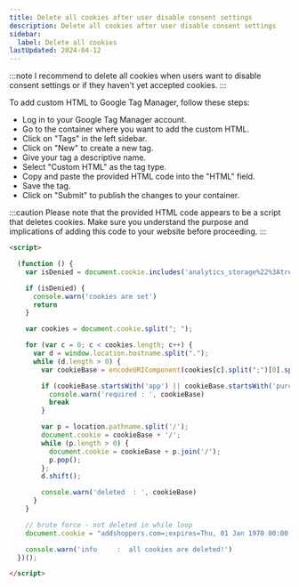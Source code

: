 ```yaml
---
title: Delete all cookies after user disable consent settings
description: Delete all cookies after user disable consent settings
sidebar:
  label: Delete all cookies
lastUpdated: 2024-04-12
---
```


:::note
I recommend to delete all cookies when users want to disable consent settings or if they haven't yet accepted cookies.
:::

To add custom HTML to Google Tag Manager, follow these steps:
- Log in to your Google Tag Manager account.
- Go to the container where you want to add the custom HTML.
- Click on "Tags" in the left sidebar.
- Click on "New" to create a new tag.
- Give your tag a descriptive name.
- Select "Custom HTML" as the tag type.
- Copy and paste the provided HTML code into the "HTML" field.
- Save the tag.
- Click on "Submit" to publish the changes to your container.

:::caution
Please note that the provided HTML code appears to be a script that deletes cookies. Make sure you understand the purpose and implications of adding this code to your website before proceeding.
:::

```html
<script>

  (function () {
    var isDenied = document.cookie.includes('analytics_storage%22%3Atrue')

    if (isDenied) {
      console.warn('cookies are set')
      return
    }

    var cookies = document.cookie.split("; ");

    for (var c = 0; c < cookies.length; c++) {
      var d = window.location.hostname.split(".");
      while (d.length > 0) {
        var cookieBase = encodeURIComponent(cookies[c].split(";")[0].split("=")[0]) + '=; expires=Thu, 01-Jan-1970 00:00:01 GMT; domain=' + d.join('.') + ' ;path=';

        if (cookieBase.startsWith('app') || cookieBase.startsWith('purchase')) {
          console.warn('required : ', cookieBase)
          break
        }

        var p = location.pathname.split('/');
        document.cookie = cookieBase + '/';
        while (p.length > 0) {
          document.cookie = cookieBase + p.join('/');
          p.pop();
        };
        d.shift();

        console.warn('deleted  : ', cookieBase)
      }
    }

    // brute force - not deleted in while loop
    document.cookie = "addshoppers.com=;expires=Thu, 01 Jan 1970 00:00:00 GMT"

    console.warn('info     :  all cookies are deleted!')
  })();

</script>

```
